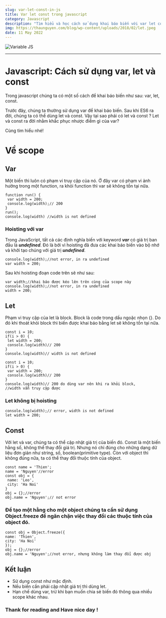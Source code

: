 ```yaml
---
slug: var-let-const-in-js
title: Var let const trong javascript
category: Javascript
description: "Tìm hiểu và học cách sử dụng khai báo biến với var let const trong javascript"
img: https://thaunguyen.com/blog/wp-content/uploads/2018/02/let.jpeg
date: 11 May 2022
---
```


![Variable JS](https://thaunguyen.com/blog/wp-content/uploads/2018/02/let.jpeg)

---

# Javascript: Cách sử dụng var, let và const

Trong javascript chúng ta có một số cách để khai báo biến như sau: var, let, const.

Trước đây, chúng ta thường sử dụng var để khai báo biến. Sau khi ES6 ra đời, chúng ta có thể dùng let và const. Vậy tại sao phải có let và const ? Let và const ra đời nhằm khắc phục nhược điểm gì của var?

Cùng tìm hiểu nhé!

# Về scope

## Var

Một biến thì luôn có phạm vi truy cập của nó. Ở đây var có phạm vi ảnh hưởng trong một function, ra khỏi function thì var sẽ không tồn tại nữa.

```
function run() {
 var width = 200;
 console.log(width);// 200
}
run();
console.log(width) //width is not defined
```

### Hoisting với var

Trong JavaScript, tất cả các định nghĩa biến với keyword **_var_** có giá trị ban đầu là **_undefined_**. Đó là bởi vì hoisting đã đưa các khai báo biến vào bộ nhớ và khởi tạo chúng với giá trị **_undefined_**.

```
console.log(width);//not error, in ra undefined
var width = 200;
```

Sau khi hoisting đoạn code trên sẽ như sau:

```
var width;//khai báo được kéo lên trên cùng của scope này
console.log(width);//not error, in ra undefined
width = 200;
```

## Let

Phạm vi truy cập của let là block. Block là code trong dấu ngoặc nhọn {}. Do đó khi thoát khỏi block thì biến được khai báo bằng let sẽ không tồn tại nữa.

```
const i = 10;
if(i > 0) {
 let width = 200;
 console.log(width)// 200
}
console.log(width)// width is not defined

const i = 10;
if(i > 0) {
 var width = 200;
 console.log(width)// 200
}
console.log(width)// 200 do dùng var nên khi ra khỏi block,
//width vẫn truy cập được
```

### Let không bị hoisting

```
console.log(width);// error, width is not defined
let width = 200;
```

## Const

Với let và var, chúng ta có thể cập nhật giá trị của biến đó. Const là một biến hằng số, không thể thay đổi giá trị. Nhưng nó chỉ đúng cho những dạng dữ liệu đơn giản như string, số, boolean(primitive type). Còn với object thì không đúng nữa, ta có thể thay đổi thuộc tính của object.

```
const name = 'Thien';
name = 'Nguyen'//error
const obj = {
 name: 'Leo',
 city: 'Ha Noi'
}
obj = {};//error
obj.name = 'Nguyen';// not error
```

### Để tạo một hằng cho một object chúng ta cần sử dụng Object.freeze để ngăn chặn việc thay đổi các thuộc tính của object đó.

```
const obj = Object.freeze({
name: 'Thien',
city: 'Ha Noi'
});
obj = {};//error
obj.name = 'Nguyen';//not error, nhưng không làm thay đổi được obj
```

## Kết luận

- Sử dụng const như mặc định.
- Nếu biến cần phải cập nhật giá trị thì dùng let.
- Hạn chế dùng var, trừ khi bạn muốn chia sẻ biến đó thông qua nhiều scope khác nhau.

### Thank for reading and Have nice day !
